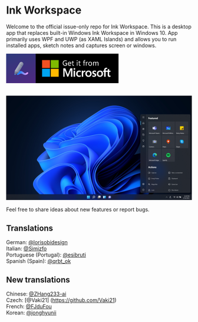 # Ink Workspace

Welcome to the official issue-only repo for Ink Workspace. This is a desktop app that replaces built-in Windows Ink Workspace in Windows 10. App primarily uses WPF and UWP (as XAML Islands) and allows you to run installed apps, sketch notes and captures screen or windows.

<a href="https://www.microsoft.com/store/apps/9P0RP342JZMN">
<img src="images/StoreTile.png" width=80/><img src="https://github.com/michalleptuch/michalleptuch/blob/main/images/get.png?raw=true" height=80 /></a>
<br><br>

![](images/Screenshot.png)  

Feel free to share ideas about new features or report bugs.

## Translations
German: [@lorisobidesign](https://twitter.com/lorisobidesign)  
Italian: [@Simizfo](https://twitter.com/Simizfo)  
Portuguese (Portugal): [@esibruti](https://twitter.com/esibruti)  
Spanish (Spain): [@qrbt_ok](https://twitter.com/qrbt_ok)

## New translations
Chinese: [@ZHang233-ai](https://github.com/ZHang233-ai)  
Czech: [@Vaki21] (https://github.com/Vaki21)  
French: [@FJduFou](https://github.com/FJduFou)  
Korean: [@jonghyunii](https://github.com/jonghyunii)  

